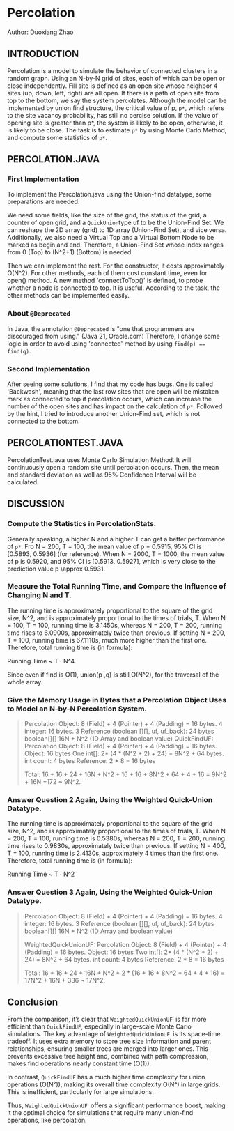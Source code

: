 # Percolation

Author: Duoxiang Zhao

## INTRODUCTION

Percolation is a model to simulate the behavior of connected clusters in a random graph. Using an N-by-N grid of sites, each of which can be open or close independently. Fill site is defined as an open site whose neighbor 4 sites (up, down, left, right) are all open. If there is a path of open site from top to the bottom, we say the system percolates. Although the model can be implemented by union find structure, the critical value of p, `p*`, which refers to the site vacancy probability, has still no percise solution. If the value of opening site is greater than p\*, the system is likely to be open, otherwise, it is likely to be close. The task is to estimate `p*` by using Monte Carlo Method, and compute some statistics of `p*`.

## PERCOLATION.JAVA

### First Implementation

To implement the Percolation.java using the Union-find datatype, some preparations are needed. 

We need some fields, like the size of the grid, the status of the grid, a counter of open grid, and a `QuickUnion`type uf to be the Union-Find Set. We can reshape the 2D array (grid) to 1D array (Union-Find Set), and vice versa. Additionally, we also need a Virtual Top and a Virtual Bottom Node to be marked as begin and end. Therefore, a Union-Find Set whose index ranges from 0 (Top) to (N^2+1) (Bottom) is needed.

Then we can implement the rest. For the constructor, it costs approximately O(N^2). For other methods, each of them cost constant time, even for open() method. A new method 'connectToTop()' is defined, to probe whether a node is connected to top. It is useful. According to the task, the other methods can be implemented easily.

### About `@Deprecated`

In Java, the annotation `@Deprecated` is "one that programmers are discouraged from using." (Java 21, Oracle.com) Therefore, I change some logic in order to avoid using 'connected' method by using `find(p) == find(q)`.

### Second Implementation

After seeing some solutions, I find that my code has bugs. One is called 'Backwash', meaning that the last row sites that are open will be mistaken mark as connected to top if percolation occurs, which can increase the number of the open sites and has impact on the calculation of `p*`. Followed by the hint, I tried to introduce another Union-Find set, which is not connected to the bottom.

## PERCOLATIONTEST.JAVA

PercolationTest.java uses Monte Carlo Simulation Method. It will continuously open a random site until percolation occurs. Then, the mean and standard deviation as well as 95% Confidence Interval will be calculated. 

## DISCUSSION

### Compute the Statistics in PercolationStats.

Generally speaking, a higher N and a higher T can get a better performance of `p*`. Fro N = 200, T = 100, the mean value of p = 0.5915, 95% CI is [0.5893, 0.5936] (for reference). When N = 2000, T = 1000, the mean value of p is 0.5920, and 95% CI is [0.5913, 0.5927], which is very close to the prediction value p \approx 0.5931.

### Measure the Total Running Time, and Compare the Influence of Changing N and T.

The running time is approximately proportional to the square of the grid size, N^2, and is approximately proportional to the times of trials, T. When N = 100, T = 100, running time is 3.1450s, whereas N = 200, T = 200, running time rises to 6.0900s, approximately twice than previous. If setting N = 200, T = 100, running time is 67.1110s, much more higher than the first one.
Therefore, total running time is (in formula):

Running Time ~ T · N^4.

Since even if find is O(1), union(p ,q) is still O(N^2), for the traversal of the whole array.

### Give the Memory Usage in Bytes that a Percolation Object Uses to Model an N-by-N Percolation System.

> Percolation Object: 8 (Field) + 4 (Pointer) + 4 (Padding) = 16 bytes.
> 4 integer: 16 bytes.
> 3 Reference (boolean [][], uf, uf_back): 24 bytes
> boolean[][] 16N + N^2 (1D Array and boolean value)
> QuickFindUF:
> Percolation Object: 8 (Field) + 4 (Pointer) + 4 (Padding) = 16 bytes.
> Object: 16 bytes
> One int[]: 2* (4 * (N^2 + 2) + 24) = 8N^2 + 64 bytes.
> int count: 4 bytes
> Reference: 2 * 8 = 16 bytes
>
> Total: 16 + 16 + 24 + 16N + N^2 + 16 + 16 + 8N^2 + 64 + 4 + 16 = 9N^2 + 16N +172 ~ 9N^2.
>

### Answer Question 2 Again, Using the Weighted Quick-Union Datatype.

The running time is approximately proportional to the square of the grid size, N^2, and is approximately proportional to the times of trials, T. When N = 200, T = 100, running time is 0.5380s, whereas N = 200, T = 200, running time rises to 0.9830s, approximately twice than previous. If setting N = 400, T = 100, running time is 2.4130s, approximately 4 times than the first one.
Therefore, total running time is (in formula):

Running Time ~ T · N^2

### Answer Question 3 Again, Using the Weighted Quick-Union Datatype.

> Percolation Object: 8 (Field) + 4 (Pointer) + 4 (Padding) = 16 bytes.
> 4 integer: 16 bytes.
> 3 Reference (boolean [][], uf, uf_back): 24 bytes
> boolean[][] 16N + N^2 (1D Array and boolean value)
>
> WeightedQuickUnionUF:
> Percolation Object: 8 (Field) + 4 (Pointer) + 4 (Padding) = 16 bytes.
> Object: 16 bytes
> Two int[]: 2* (4 * (N^2 + 2) + 24) = 8N^2 + 64 bytes.
> int count: 4 bytes
> Reference: 2 * 8 = 16 bytes
>
> Total: 16 + 16 + 24 + 16N + N^2 + 2 * (16 + 16 + 8N^2 + 64 + 4 + 16) = 17N^2 + 16N + 336 ~ 17N^2. 
>

## Conclusion

From the comparison, it’s clear that `WeightedQuickUnionUF `is far more efficient than `QuickFindUF`, especially in large-scale Monte Carlo simulations. The key advantage of `WeightedQuickUnionUF `is its space-time tradeoff. It uses extra memory to store tree size information and parent relationships, ensuring smaller trees are merged into larger ones. This prevents excessive tree height and, combined with path compression, makes find operations nearly constant time (O(1)).

In contrast, `QuickFindUF` has a much higher time complexity for union operations (O(N²)), making its overall time complexity O(N⁴) in large grids. This is inefficient, particularly for large simulations.

Thus, `WeightedQuickUnionUF `offers a significant performance boost, making it the optimal choice for simulations that require many union-find operations, like percolation.